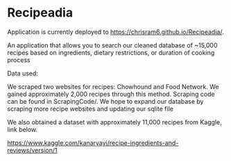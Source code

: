 # Recipeadia
Application is currently deployed to  https://chrisram6.github.io/Recipeadia/.

An application that allows you to search our cleaned database of ~15,000 recipes based on ingredients, dietary restrictions, or duration of cooking process

Data used:

We scraped two websites for recipes: Chowhound and Food Network. We
gained approximately 2,000 recipes through this method. Scraping code can be
found in ScrapingCode/. We hope to expand our database by scraping more recipe
websites and updating our sqlite file

We also obtained a dataset with approximately 11,000 recipes from Kaggle,
link below.

https://www.kaggle.com/kanaryayi/recipe-ingredients-and-reviews/version/1
